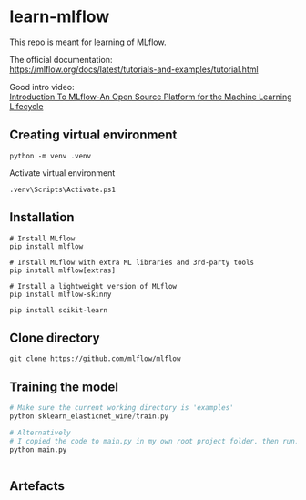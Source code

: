 # learn-mlflow
This repo is meant for learning of MLflow.

The official documentation: <br>
https://mlflow.org/docs/latest/tutorials-and-examples/tutorial.html

Good intro video: <br>
[Introduction To MLflow-An Open Source Platform for the Machine Learning Lifecycle](https://www.youtube.com/watch?v=VokAGy8C6K4)


## Creating virtual environment

```
python -m venv .venv
```

Activate virtual environment
```
.venv\Scripts\Activate.ps1

```

## Installation

```
# Install MLflow
pip install mlflow

# Install MLflow with extra ML libraries and 3rd-party tools
pip install mlflow[extras]

# Install a lightweight version of MLflow
pip install mlflow-skinny
```

```
pip install scikit-learn
```

## Clone directory

```
git clone https://github.com/mlflow/mlflow

```

## Training the model

```python
# Make sure the current working directory is 'examples'
python sklearn_elasticnet_wine/train.py

# Alternatively
# I copied the code to main.py in my own root project folder. then run...
python main.py

```


```

```


## Artefacts

